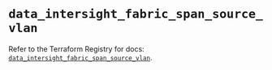 # `data_intersight_fabric_span_source_vlan`

Refer to the Terraform Registry for docs: [`data_intersight_fabric_span_source_vlan`](https://registry.terraform.io/providers/ciscodevnet/intersight/1.0.71/docs/data-sources/fabric_span_source_vlan).
